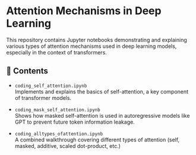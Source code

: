 # Attention Mechanisms in Deep Learning

This repository contains Jupyter notebooks demonstrating and explaining various types of attention mechanisms used in deep learning models, especially in the context of transformers.

## 📂 Contents

- `coding_self_attention.ipynb`  
  Implements and explains the basics of self-attention, a key component of transformer models.

- `coding_mask_self_attention.ipynb`  
  Shows how masked self-attention is used in autoregressive models like GPT to prevent future token information leakage.

- `coding_alltypes_ofattention.ipynb`  
  A combined walkthrough covering different types of attention (self, masked, additive, scaled dot-product, etc.)
